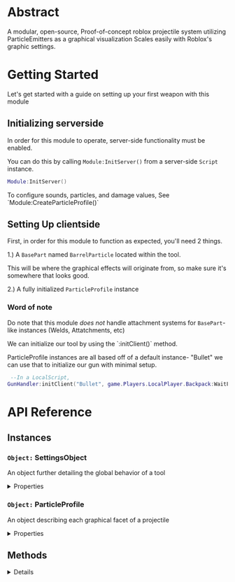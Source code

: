 # Abstract
 A modular, open-source, Proof-of-concept roblox projectile system utilizing ParticleEmitters as a graphical visualization
 Scales easily with Roblox's graphic settings.
 

# Getting Started

  Let's get started with a guide on setting up your first weapon with this module

## Initializing serverside
  <p>In order for this module to operate, server-side functionality must be enabled. </p>
  
  You can do this by calling `Module:InitServer()` from a server-side `Script` instance.
  
  ```lua
  Module:InitServer()
  ```
  <p>To configure sounds, particles, and damage values, See `Module:CreateParticleProfile()`</p>

## Setting Up clientside
<p> First, in order for this module to function as expected, you'll need 2 things.</p>

   1.) A `BasePart` named `BarrelParticle` located within the tool.
   
   <p>This will be where the graphical effects will originate from, so make sure it's somewhere that looks good.</p>
   
  2.) A fully initialized `ParticleProfile` instance

  ### Word of note
   Do note that this module *does not* handle attachment systems for `BasePart`-like instances (Welds,  Attatchments, etc)

  <p>We can initialize our tool by using the `:initClient()` method.</p>
  <p> ParticleProfile instances are all based off of a default instance- "Bullet" we can use that to initialize our gun with minimal setup.</p>
  
  ```lua
   --In a LocalScript,
  GunHandler:initClient("Bullet", game.Players.LocalPlayer.Backpack:WaitForChild("ExampleGunLocation"))
  ```
  

  
# API Reference

## Instances

### `Object:` SettingsObject
<p> An object further detailing the global behavior of a tool </p>
<details>
<summary>Properties</summary>
 
  `String:` Tool
   <p>The `Tool` or `HopperBin` being used with this SettingsObject</p>

  `Bool:` Auto
    <p>Whether or not the tool requires additional mouseclicks to fire consecutively</p>

  `Number:` MaxAmmo
     <p>The max amount of shots before the user must "reload"</p>

  `Number:` Ammo
    <p>The amount of ammo currently in the clip/magazine, usually set the same as MaxAmmo</p>
  
  `Number:` Stored
    <p>The pool of ammo the weapon "reloads" from. When reloading, `MaxAmmo` is subtracted from `Stored`, and `Ammo` is set to `MaxAmmo`</p>
  
  `Number:` FireRate
   <p> The amound of time in seconds after firing until the tool can be fired again</p>
  
  `Number:` Spread
   <p> Hidden. Indicates the probabilic accuracy of the tool. Increases by `BulletSpread` every time the tool is fired, and returns to 0 after `CoolDown` seconds</p>

  `Number:` CoolDown
    <p>The amount of time in seconds after firing where `Spread` returns to the minimum value</p>

  `Number:` MaxSpread
   <p> The maximum value `Spread` can reach</p>
  
  `Number:` Burst
   <p> The number of projectiles per click.</p>
  
  `Number:` BulletSpread
    <p>The amount `Spread` increases by each time the tool is fired</p>
  
  `Bool:` Shotgun
   <p> Whether to operate in a shotgun-like fashion. `Burst` indicates how many projectiles to use per shot.</p>

  `String:` Particle
    <p>The name of the `ParticleProfile` instance ued with the tool.</p>

  `Number:` Recoil
    <p>How intense the camera recoil effect is. Setting this to 0 will disable the camera recoil effect.</p>

  `String:` ReticleImage
    <p>A string in the format of an [Asset Link](https://create.roblox.com/docs/projects/assets) which would be the image of the UI reticle</p>

  `Number:`LastFIred
   <p> A number in the format of Lua's [os.clock](https://create.roblox.com/docs/reference/engine/libraries/os#clock) indicating the last time the tool was fired.</p>

  `Object:` Animations
    <p> An object describing the animations that will play when a specific action is done. </p>
    <details>
    <summary> Properties </summary>
      `String:` Equip
       <p> A string in the format of an [Asset Link](https://create.roblox.com/docs/projects/assets) which would be an animation that would play while the weapon is equipped.</p>
      `String:` Fire
       <p> A string in the format of an [Asset Link](https://create.roblox.com/docs/projects/assets) which would be an animation that would play when the weapon is fired. </p>
      `String:` Reload
        <p>A string in the format of an [Asset Link](https://create.roblox.com/docs/projects/assets) which would be an animation that would play when the weapon is reloaded. </p>

</details>
</details>


### `Object:` ParticleProfile
<p> An object describing each graphical facet of a projectile </p>

<details>
<summary> Properties </summary>

`Object:` PrimaryParticle
<p>This property describes the "projectile" which would be "fired" from the tool. This object has properties analogous to Roblox's [ParticleEmitter](https://create.roblox.com/docs/reference/engine/classes/ParticleEmitter)</p>

`Object:` SecondaryParticle
<p> This property describes the "muzzle flash" which would be centered around the barrel of the tool. This object has properties analogous to Roblox's [ParticleEmitter](https://create.roblox.com/docs/reference/engine/classes/ParticleEmitter)</p>

`Object:` PointLight
<p>This property describes the PointLight which would flash when the tool is "fired".  This object has properties analogous to Roblox's [PointLight](https://create.roblox.com/docs/reference/engine/classes/PointLight) </p>

`SettingsObject:` LocalSettings
<p>This property contains a `SettingsObject` instance, which dictates multiple aspects of the weapon using the ParticleProfile Instance</p>

`Number:` Damage
<p>How much damage each particle does to players</p>

`Object:` Sound
 <p>This property defines what sounds will play when using this particle.</p>
 <details>
  <summary>Properties</summary>

  `Table:` ricochet
    <p> A `String` table of roblox [Asset Links](https://create.roblox.com/docs/projects/assets) listing sounds that will play when a particle hits a non-player object</p>
  
  `Table:` impact
   <p> A `String` table of roblox [Asset Links](https://create.roblox.com/docs/projects/assets) listing sounds that will play when a particle hits a player object</p>

  `String:` fire
    <p> A roblox [Asset Link](https://create.roblox.com/docs/projects/assets) of a sound that will play when a tool utilizing this particle "fires" </p>

  `String:` reload
    <p>A roblox [Asset Link](https://create.roblox.com/docs/projects/assets) of a sound that will play when a tool utilizing this particle "reloads"</p>
    </details>

  `String:`LocalSettings
   <p> a SettingsObject describing additional behavior for the tool using this ParticleObject </p>

</details>


## Methods
<details>

  

 ### `ParticleProfile:` CreateParticleProfile(`String:` name)
    Returns a new ParticleProfile instance

###  `void:` InitServer()
    Initializes the server listener.
    Must be called from a `Script` instance for this module to function.

 ### `void:` initClient(`String:` Particle, `Variant`: Tool)
   Initializes the client, using the ParticleProfile instance named `Particle` and using the `Tool` or `HopperBin` instance `Tool`

</details>













 
